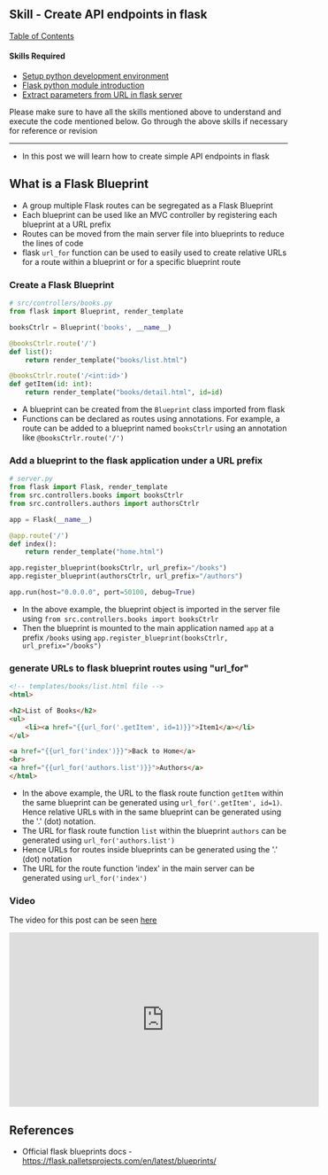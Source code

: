 ## Skill - Create API endpoints in flask 

[Table of Contents](https://nagasudhir.blogspot.com/2020/04/taming-python-table-of-contents.html)

#### Skills Required
* [Setup python development environment](https://nagasudhir.blogspot.com/2020/04/setup-python-development-environment_14.html)
* [Flask python module introduction](https://nagasudhir.blogspot.com/2022/04/flask-python-module-introduction-for.html)
* [Extract parameters from URL in flask server](https://nagasudhir.blogspot.com/2022/04/extract-parameters-from-url-in-flask.html)


Please make sure to have all the skills mentioned above to understand and execute the code mentioned below. Go through the above skills if necessary for reference or revision

<hr/>

* In this post we will learn how to create simple API endpoints in flask

## What is a Flask Blueprint
* A group multiple Flask routes can be segregated as a Flask Blueprint
* Each blueprint can be used like an MVC controller by registering each blueprint at a URL prefix
* Routes can be moved from the main server file into blueprints to reduce the lines of code 
* flask `url_for` function can be used to easily used to create relative URLs for a route within a blueprint or for a specific blueprint route

### Create a Flask Blueprint

```py
# src/controllers/books.py
from flask import Blueprint, render_template

booksCtrlr = Blueprint('books', __name__)

@booksCtrlr.route('/')
def list():
    return render_template("books/list.html")

@booksCtrlr.route('/<int:id>')
def getItem(id: int):
    return render_template("books/detail.html", id=id)
```
* A blueprint can be created from the `Blueprint` class imported from flask
* Functions can be declared as routes using annotations. For example, a route can be added to a blueprint named `booksCtrlr` using an annotation like `@booksCtrlr.route('/')`

### Add a blueprint to the flask application under a URL prefix

```py
# server.py
from flask import Flask, render_template
from src.controllers.books import booksCtrlr
from src.controllers.authors import authorsCtrlr

app = Flask(__name__)

@app.route('/')
def index():
    return render_template("home.html")

app.register_blueprint(booksCtrlr, url_prefix="/books")
app.register_blueprint(authorsCtrlr, url_prefix="/authors")

app.run(host="0.0.0.0", port=50100, debug=True)
```

* In the above example, the blueprint object is imported in the server file using `from src.controllers.books import booksCtrlr` 
* Then the blueprint is mounted to the main application named `app` at a prefix `/books` using `app.register_blueprint(booksCtrlr, url_prefix="/books")`

### generate URLs to flask blueprint routes using "url_for"
```html
<!-- templates/books/list.html file -->
<html>

<h2>List of Books</h2>
<ul>
    <li><a href="{{url_for('.getItem', id=1)}}">Item1</a></li>
</ul>

<a href="{{url_for('index')}}">Back to Home</a>
<br>
<a href="{{url_for('authors.list')}}">Authors</a>
</html>
```
* In the above example, the URL to the flask route function `getItem` within the same blueprint can be generated using `url_for('.getItem', id=1)`. Hence relative URLs with in the same blueprint can be generated using the '.' (dot) notation.
* The URL for flask route function `list` within the blueprint `authors` can be generated using `url_for('authors.list')`
* Hence URLs for routes inside blueprints can be generated using the '.' (dot) notation
* The  URL for the route function 'index' in the main server can be generated using `url_for('index')` 

### Video
The video for this post can be seen [here](https://youtu.be/SezbDCz0Ock)

<iframe width="560" height="315" src="https://www.youtube.com/embed/SezbDCz0Ock" title="YouTube video player" frameborder="0" allow="accelerometer; autoplay; clipboard-write; encrypted-media; gyroscope; picture-in-picture" allowfullscreen></iframe>


## References
* Official flask blueprints docs - https://flask.palletsprojects.com/en/latest/blueprints/

<!--stackedit_data:
eyJoaXN0b3J5IjpbLTE2MjAwNjg1NDJdfQ==
-->